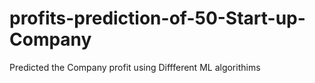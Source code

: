 # profits-prediction-of-50-Start-up-Company
Predicted the Company profit using Diffferent ML algorithims
